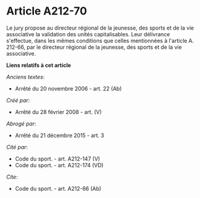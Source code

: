 # Article A212-70

Le jury propose au directeur régional de la jeunesse, des sports et de la vie associative la validation des unités
capitalisables. Leur délivrance s'effectue, dans les mêmes conditions que celles mentionnées à l'article A. 212-66, par le
directeur régional de la jeunesse, des sports et de la vie associative.

**Liens relatifs à cet article**

_Anciens textes_:

  - Arrêté du 20 novembre 2006 - art. 22 (Ab)

_Créé par_:

  - Arrêté du 28 février 2008 - art. (V)

_Abrogé par_:

  - Arrêté du 21 décembre 2015 - art. 3

_Cité par_:

  - Code du sport. - art. A212-147 (V)
  - Code du sport. - art. A212-174 (VD)

_Cite_:

  - Code du sport. - art. A212-66 (Ab)
